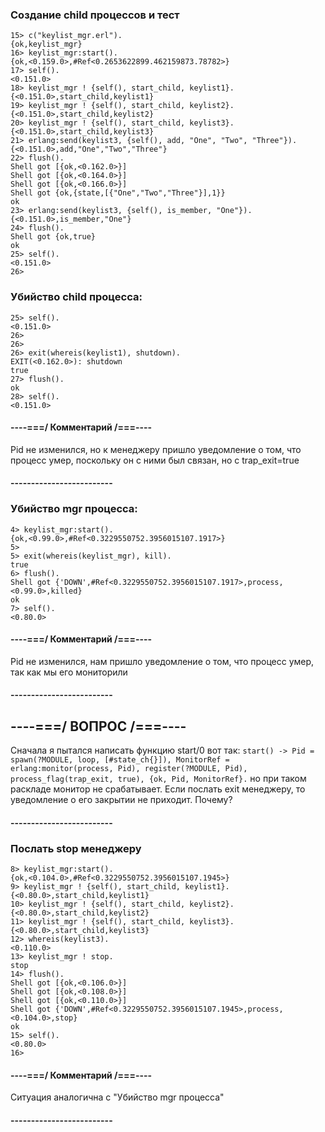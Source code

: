 ### Создание child процессов и тест

```
15> c("keylist_mgr.erl").
{ok,keylist_mgr}
16> keylist_mgr:start(). 
{ok,<0.159.0>,#Ref<0.2653622899.462159873.78782>}
17> self().
<0.151.0>
18> keylist_mgr ! {self(), start_child, keylist1}.
{<0.151.0>,start_child,keylist1}
19> keylist_mgr ! {self(), start_child, keylist2}.
{<0.151.0>,start_child,keylist2}
20> keylist_mgr ! {self(), start_child, keylist3}.
{<0.151.0>,start_child,keylist3}
21> erlang:send(keylist3, {self(), add, "One", "Two", "Three"}). 
{<0.151.0>,add,"One","Two","Three"}
22> flush().
Shell got [{ok,<0.162.0>}]
Shell got [{ok,<0.164.0>}]
Shell got [{ok,<0.166.0>}]
Shell got {ok,{state,[{"One","Two","Three"}],1}}
ok
23> erlang:send(keylist3, {self(), is_member, "One"}).                
{<0.151.0>,is_member,"One"}
24> flush().
Shell got {ok,true}
ok
25> self().
<0.151.0>
26> 
```

### Убийство child процесса:

```
25> self().
<0.151.0>
26> 
26> 
26> exit(whereis(keylist1), shutdown).
EXIT(<0.162.0>): shutdown
true
27> flush().
ok
28> self().
<0.151.0>
```

#### ----===/ Комментарий /===----

Pid не изменился, но к менеджеру пришло уведомление о том, что процесс умер, поскольку он с ними был связан, но с trap_exit=true

#### -------------------------



### Убийство mgr процесса:

```
4> keylist_mgr:start().
{ok,<0.99.0>,#Ref<0.3229550752.3956015107.1917>}
5> 
5> exit(whereis(keylist_mgr), kill).
true
6> flush().
Shell got {'DOWN',#Ref<0.3229550752.3956015107.1917>,process,<0.99.0>,killed}
ok
7> self().
<0.80.0>
```

#### ----===/ Комментарий /===----

Pid не изменился, нам пришло уведомление о том, что процесс умер, так как мы его мониторили

#### -------------------------

## ----===/ ВОПРОС /===----

Сначала я пытался написать функцию start/0 вот так:
`
 start() ->
     Pid = spawn(?MODULE, loop, [#state_ch{}]),
     MonitorRef = erlang:monitor(process, Pid),
     register(?MODULE, Pid),
     process_flag(trap_exit, true),
     {ok, Pid, MonitorRef}.
`
но при таком раскладе монитор не срабатывает. Если послать exit менеджеру, то уведомление о его закрытии не приходит.
Почему?

#### -------------------------

### Послать stop менеджеру

```
8> keylist_mgr:start().             
{ok,<0.104.0>,#Ref<0.3229550752.3956015107.1945>}
9> keylist_mgr ! {self(), start_child, keylist1}.
{<0.80.0>,start_child,keylist1}
10> keylist_mgr ! {self(), start_child, keylist2}.
{<0.80.0>,start_child,keylist2}
11> keylist_mgr ! {self(), start_child, keylist3}.
{<0.80.0>,start_child,keylist3}
12> whereis(keylist3).
<0.110.0>
13> keylist_mgr ! stop.
stop
14> flush().
Shell got [{ok,<0.106.0>}]
Shell got [{ok,<0.108.0>}]
Shell got [{ok,<0.110.0>}]
Shell got {'DOWN',#Ref<0.3229550752.3956015107.1945>,process,<0.104.0>,stop}
ok
15> self().
<0.80.0>
16> 
```

#### ----===/ Комментарий /===----

Ситуация аналогична с "Убийство mgr процесса"

#### -------------------------
